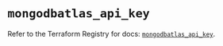 # `mongodbatlas_api_key`

Refer to the Terraform Registry for docs: [`mongodbatlas_api_key`](https://registry.terraform.io/providers/mongodb/mongodbatlas/1.16.2/docs/resources/api_key).
